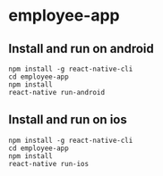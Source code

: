 # employee-app

## Install and run on android
```
npm install -g react-native-cli
cd employee-app
npm install
react-native run-android
```

## Install and run on ios
```
npm install -g react-native-cli
cd employee-app
npm install
react-native run-ios
```

